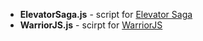 - **ElevatorSaga.js** - script for [Elevator Saga](https://play.elevatorsaga.com)
- **WarriorJS.js** - scirpt for [WarriorJS](https://warriorjs.com)
